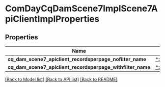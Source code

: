 # ComDayCqDamScene7ImplScene7ApiClientImplProperties

## Properties
Name | Type | Description | Notes
------------ | ------------- | ------------- | -------------
**cq_dam_scene7_apiclient_recordsperpage_nofilter_name** | [***::models::ConfigNodePropertyInteger**](configNodePropertyInteger.md) |  | [optional] 
**cq_dam_scene7_apiclient_recordsperpage_withfilter_name** | [***::models::ConfigNodePropertyInteger**](configNodePropertyInteger.md) |  | [optional] 

[[Back to Model list]](../README.md#documentation-for-models) [[Back to API list]](../README.md#documentation-for-api-endpoints) [[Back to README]](../README.md)


